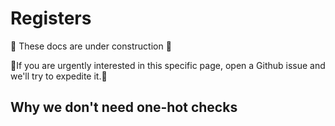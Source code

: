 # Registers

🚧 These docs are under construction 🚧

👷If you are urgently interested in this specific page, open a Github issue and we'll try to expedite it.👷
## Why we don't need one-hot checks
